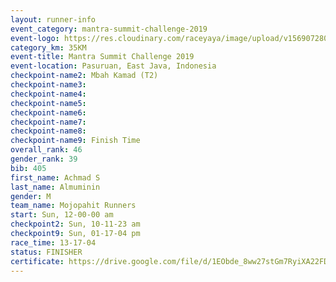 ```yaml
---
layout: runner-info 
event_category: mantra-summit-challenge-2019 
event-logo: https://res.cloudinary.com/raceyaya/image/upload/v1569072809/logo/mantra-image_segrbx.jpg
category_km: 35KM 
event-title: Mantra Summit Challenge 2019 
event-location: Pasuruan, East Java, Indonesia 
checkpoint-name2: Mbah Kamad (T2) 
checkpoint-name3: 
checkpoint-name4: 
checkpoint-name5: 
checkpoint-name6: 
checkpoint-name7: 
checkpoint-name8: 
checkpoint-name9: Finish Time
overall_rank: 46
gender_rank: 39
bib: 405
first_name: Achmad S
last_name: Almuminin
gender: M
team_name: Mojopahit Runners
start: Sun, 12-00-00 am
checkpoint2: Sun, 10-11-23 am
checkpoint9: Sun, 01-17-04 pm
race_time: 13-17-04
status: FINISHER
certificate: https://drive.google.com/file/d/1EObde_8ww27stGm7RyiXA22FDDJxJvio/view?usp=sharing
---
```


